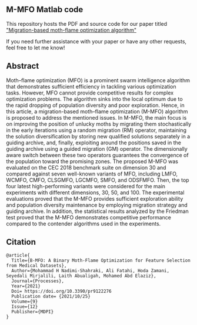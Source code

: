 ## M-MFO Matlab code

This repository hosts the PDF and source code for our paper titled ["Migration-based moth-flame optimization algorithm"](https://www.mdpi.com/2227-9717/9/12/2276)

If you need further assistance with your paper or have any other requests, feel free to let me know!

## Abstract
Moth–flame optimization (MFO) is a prominent swarm intelligence algorithm that demonstrates sufficient efficiency in tackling various optimization tasks. However, MFO cannot provide competitive results for complex optimization problems. The algorithm sinks into the local optimum due to the rapid dropping of population diversity and poor exploration. Hence, in this article, a migration-based moth–flame optimization (M-MFO) algorithm is proposed to address the mentioned issues. In M-MFO, the main focus is on improving the position of unlucky moths by migrating them stochastically in the early iterations using a random migration (RM) operator, maintaining the solution diversification by storing new qualified solutions separately in a guiding archive, and, finally, exploiting around the positions saved in the guiding archive using a guided migration (GM) operator. The dimensionally aware switch between these two operators guarantees the convergence of the population toward the promising zones. The proposed M-MFO was evaluated on the CEC 2018 benchmark suite on dimension 30 and compared against seven well-known variants of MFO, including LMFO, WCMFO, CMFO, CLSGMFO, LGCMFO, SMFO, and ODSFMFO. Then, the top four latest high-performing variants were considered for the main experiments with different dimensions, 30, 50, and 100. The experimental evaluations proved that the M-MFO provides sufficient exploration ability and population diversity maintenance by employing migration strategy and guiding archive. In addition, the statistical results analyzed by the Friedman test proved that the M-MFO demonstrates competitive performance compared to the contender algorithms used in the experiments.

## Citation

```
@article{
  Title={B-MFO: A Binary Moth-Flame Optimization for Feature Selection from Medical Datasets},
  Author={Mohammad H Nadimi-Shahraki, Ali Fatahi, Hoda Zamani, Seyedali Mirjalili, Laith Abualigah, Mohamed Abd Elaziz},
  Journal={Processes},
  Year={2021}
  Doi= https://doi.org/10.3390/pr9122276
  Publication date= {2021/10/25}
  Volume={9}
  Issue={12}
  Publisher={MDPI}
}
```
